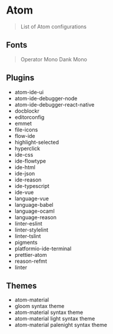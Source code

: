 # Atom

> List of Atom configurations

## Fonts

> Operator Mono
> Dank Mono

## Plugins

- atom-ide-ui
- atom-ide-debugger-node
- atom-ide-debugger-react-native
- docblockr
- editorconfig
- emmet
- file-icons
- flow-ide
- highlight-selected
- hyperclick
- ide-css
- ide-flowtype
- ide-html
- ide-json
- ide-reason
- ide-typescript
- ide-vue
- language-vue
- language-babel
- language-ocaml
- language-reason
- linter-eslint
- linter-stylelint
- linter-tslint
- pigments
- platformio-ide-terminal
- prettier-atom
- reason-refmt
- linter

## Themes

- atom-material
- gloom syntax theme
- atom-material syntax theme
- atom-material light syntax theme
- atom-material palenight syntax theme
